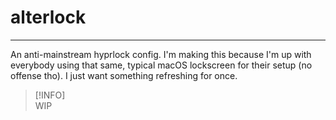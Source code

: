 # alterlock
---

An anti-mainstream hyprlock config. I'm making this because I'm up with everybody using that same, typical macOS lockscreen for their setup (no offense tho). I just want something refreshing for once.

> [!INFO]\
WIP
